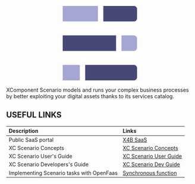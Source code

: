 <p align="center">
  <img src="images/scenario-logo.svg" alt="logo" width="200" />
</p>
<p align="left">
XComponent Scenario models and runs your complex business processes by better exploiting your digital assets thanks to its services catalog.
</p>

## USEFUL LINKS

| <b>Description</b> | <b>Links</b> |
| :---------- | :---- |
| Public SaaS portal | [X4B SaaS](https://x4b.xcomponent.com) |
| XC Scenario Concepts | [XC Scenario Concepts](concepts/README.md) |
| XC Scenario User's Guide | [XC Scenario User Guide](user-guide/README.md) |
| XC Scenario Developers's Guide | [XC Scenario Dev Guide](dev-guide/README.md) |
| Implementing Scenario tasks with OpenFaas | [Synchronous function](openfaas/synchronous.md) |
